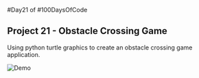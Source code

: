 #Day21 of #100DaysOfCode


## Project 21 - Obstacle Crossing Game
Using python turtle graphics to create an obstacle crossing game application.

![Demo](https://github.com/A3AJAGBE/Crossing-Game/blob/main/crossing-game.gif)
